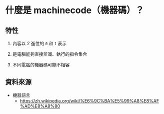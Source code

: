 # 什麼是 machinecode（機器碼）？

## 特性

1. 內容以 2 進位的 `0` 和 `1` 表示

2. 是電腦能夠直接辨識、執行的指令集合

3. 不同電腦的機器碼可能不相容

## 資料來源

* 機器語言
  * https://zh.wikipedia.org/wiki/%E6%9C%BA%E5%99%A8%E8%AF%AD%E8%A8%80